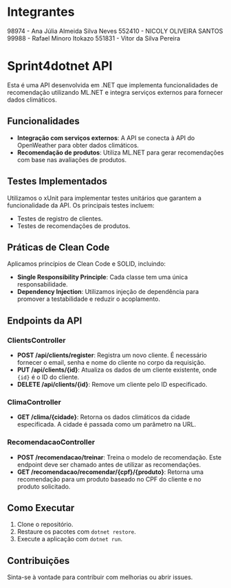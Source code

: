 # Integrantes
98974 - Ana Júlia Almeida Silva Neves
552410 - NICOLY OLIVEIRA SANTOS
99988 - Rafael Minoro Itokazo
551831 - Vitor da Silva Pereira




# Sprint4dotnet API

Esta é uma API desenvolvida em .NET que implementa funcionalidades de recomendação utilizando ML.NET e integra serviços externos para fornecer dados climáticos.

## Funcionalidades

- **Integração com serviços externos**: A API se conecta à API do OpenWeather para obter dados climáticos.
- **Recomendação de produtos**: Utiliza ML.NET para gerar recomendações com base nas avaliações de produtos.

## Testes Implementados

Utilizamos o xUnit para implementar testes unitários que garantem a funcionalidade da API. Os principais testes incluem:

- Testes de registro de clientes.
- Testes de recomendações de produtos.

## Práticas de Clean Code

Aplicamos princípios de Clean Code e SOLID, incluindo:

- **Single Responsibility Principle**: Cada classe tem uma única responsabilidade.
- **Dependency Injection**: Utilizamos injeção de dependência para promover a testabilidade e reduzir o acoplamento.

## Endpoints da API

### ClientsController
- **POST /api/clients/register**: Registra um novo cliente. É necessário fornecer o email, senha e nome do cliente no corpo da requisição.
- **PUT /api/clients/{id}**: Atualiza os dados de um cliente existente, onde `{id}` é o ID do cliente.
- **DELETE /api/clients/{id}**: Remove um cliente pelo ID especificado.

### ClimaController
- **GET /clima/{cidade}**: Retorna os dados climáticos da cidade especificada. A cidade é passada como um parâmetro na URL.

### RecomendacaoController
- **POST /recomendacao/treinar**: Treina o modelo de recomendação. Este endpoint deve ser chamado antes de utilizar as recomendações.
- **GET /recomendacao/recomendar/{cpf}/{produto}**: Retorna uma recomendação para um produto baseado no CPF do cliente e no produto solicitado.

## Como Executar

1. Clone o repositório.
2. Restaure os pacotes com `dotnet restore`.
3. Execute a aplicação com `dotnet run`.

## Contribuições

Sinta-se à vontade para contribuir com melhorias ou abrir issues.
